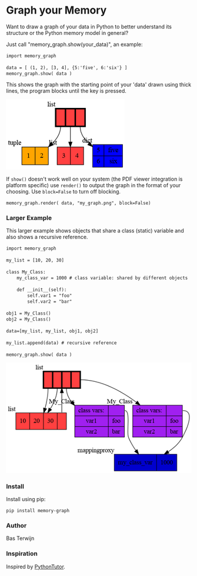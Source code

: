 # Graph your Memory #

Want to draw a graph of your data in Python to better understand its
structure or the Python memory model in general?

Just call "memory_graph.show(your_data)", an example:

```
import memory_graph

data = [ (1, 2), [3, 4], {5:'five', 6:'six'} ]
memory_graph.show( data )
```

This shows the graph with the starting point of your 'data' drawn using thick
lines, the program blocks until the <ENTER> key is pressed.

![image](images/example1.png)

If `show()` doesn't work well on your system (the PDF viewer integration
is platform specific) use `render()` to output the graph in the format
of your choosing. Use `block=False` to turn off blocking.

```
memory_graph.render( data, "my_graph.png", block=False)
```

### Larger Example ###

This larger example shows objects that share a class (static) variable and
also shows a recursive reference.

```
import memory_graph

my_list = [10, 20, 30]

class My_Class:
    my_class_var = 1000 # class variable: shared by different objects
    
    def __init__(self):
        self.var1 = "foo"
        self.var2 = "bar"

obj1 = My_Class()
obj2 = My_Class()

data=[my_list, my_list, obj1, obj2]

my_list.append(data) # recursive reference

memory_graph.show( data )
```
![image](images/example2.png)

### Install ###

Install using pip:

```
pip install memory-graph
```

### Author ###
Bas Terwijn

### Inspiration ###
Inspired by [PythonTutor](https://pythontutor.com/visualize.html).
